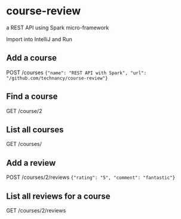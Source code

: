 # course-review
a REST API using Spark micro-framework

Import into IntelliJ and Run

## Add a course
POST /courses
`{"name": "REST API with Spark", "url": "/github.com/technancy/course-review"}`

## Find a course
GET /course/2

## List all courses
GET /courses/

## Add a review
POST /courses/2/reviews
`{"rating": "5", "comment": "fantastic"}`

## List all reviews for a course
GET /courses/2/reviews
